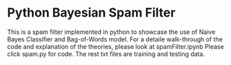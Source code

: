 # Python Bayesian Spam Filter
 This is a spam filter implemented in python to showcase the use of Naive Bayes Classifier and Bag-of-Words model.
 For a detaile walk-through of the code and explanation of the theories, please look at spamFilter.ipynb
 Please click spam.py for code.
 The rest txt files are training and testing data.
